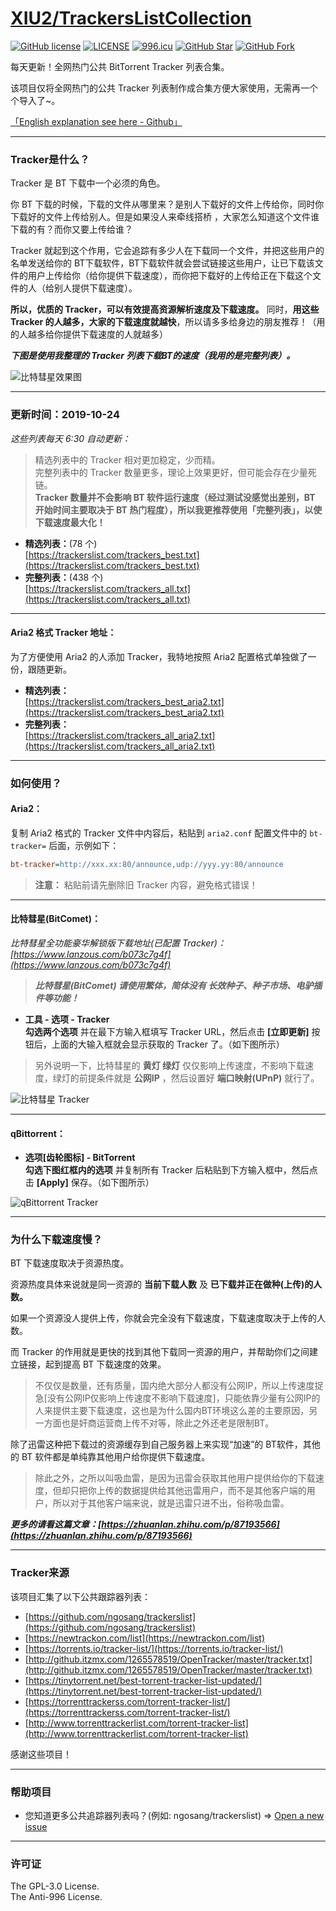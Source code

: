 # [XIU2/TrackersListCollection](https://github.com/XIU2/TrackersListCollection/blob/master/README-ZH.md)

[![GitHub license](https://img.shields.io/github/license/XIU2/TrackersListCollection.svg?style=flat-square)](https://github.com/XIU2/TrackersListCollection/blob/master/LICENSE)
[![LICENSE](https://img.shields.io/badge/license-Anti%20996-blue.svg?style=flat-square)](https://github.com/996icu/996.ICU/blob/master/LICENSE)
[![996.icu](https://img.shields.io/badge/link-996.icu-red.svg?style=flat-square)](https://996.icu)
[![GitHub Star](https://img.shields.io/github/stars/XIU2/TrackersListCollection.svg?style=flat-square&label=Star)](https://github.com/XIU2/TrackersListCollection/stargazers)
[![GitHub Fork](https://img.shields.io/github/forks/XIU2/TrackersListCollection.svg?style=flat-square&label=Fork)](https://github.com/XIU2/TrackersListCollection/network/members)

每天更新！全网热门公共 BitTorrent Tracker 列表合集。  

该项目仅将全网热门的公共 Tracker 列表制作成合集方便大家使用，无需再一个个导入了~。  

[「English explanation see here - Github」](https://github.com/XIU2/TrackersListCollection/#readme)

****

### Tracker是什么？

Tracker 是 BT 下载中一个必须的角色。  

你 BT 下载的时候，下载的文件从哪里来？是别人下载好的文件上传给你，同时你下载好的文件上传给别人。但是如果没人来牵线搭桥 ，大家怎么知道这个文件谁下载的有？而你又要上传给谁？  

Tracker 就起到这个作用，它会追踪有多少人在下载同一个文件，并把这些用户的名单发送给你的 BT下载软件，BT下载软件就会尝试链接这些用户，让已下载该文件的用户上传给你（给你提供下载速度），而你把下载好的上传给正在下载这个文件的人（给别人提供下载速度）。  

**所以，优质的 Tracker，可以有效提高资源解析速度及下载速度。** 同时，**用这些 Tracker 的人越多，大家的下载速度就越快**，所以请多多给身边的朋友推荐！（用的人越多给你提供下载速度的人就越多）  

***下图是使用我整理的 Tracker 列表下载BT的速度（我用的是完整列表）。***

![比特彗星效果图](https://github.com/XIU2/TrackersListCollection/raw/master/img/zh-01.png)

****

### 更新时间：2019-10-24

*这些列表每天 6:30 自动更新：*

> 精选列表中的 Tracker 相对更加稳定，少而精。  
> 完整列表中的 Tracker 数量更多，理论上效果更好，但可能会存在少量死链。  
> **Tracker 数量并不会影响 BT 软件运行速度（经过测试没感觉出差别，BT 开始时间主要取决于 BT 热门程度），所以我更推荐使用「完整列表」，以使下载速度最大化！**

* **精选列表：**(78 个)  
[https://trackerslist.com/trackers_best.txt](https://trackerslist.com/trackers_best.txt)
* **完整列表：**(438 个)  
[https://trackerslist.com/trackers_all.txt](https://trackerslist.com/trackers_all.txt)

****

#### Aria2 格式 Tracker 地址：

为了方便使用 Aria2 的人添加 Tracker，我特地按照 Aria2 配置格式单独做了一份，跟随更新。

* **精选列表：**  
[https://trackerslist.com/trackers_best_aria2.txt](https://trackerslist.com/trackers_best_aria2.txt)
* **完整列表：**  
[https://trackerslist.com/trackers_all_aria2.txt](https://trackerslist.com/trackers_all_aria2.txt)

****

### 如何使用？

#### Aria2：

复制 Aria2 格式的 Tracker 文件中内容后，粘贴到 `aria2.conf` 配置文件中的 `bt-tracker=` 后面，示例如下：
``` ini
bt-tracker=http://xxx.xx:80/announce,udp://yyy.yy:80/announce
```
> **注意：** 粘贴前请先删除旧 Tracker 内容，避免格式错误！

****

#### 比特彗星(BitComet)：

*比特彗星全功能豪华解锁版下载地址(已配置 Tracker)：[https://www.lanzous.com/b073c7g4f](https://www.lanzous.com/b073c7g4f)*   
> ***比特彗星(BitComet) 请使用繁体，简体没有 长效种子、种子市场、电驴插件等功能！***  

* **工具 - 选项 - Tracker**  
**勾选两个选项** 并在最下方输入框填写 Tracker URL，然后点击 **\[立即更新\]** 按钮后，上面的大输入框就会显示获取的 Tracker 了。（如下图所示）  
> 另外说明一下，比特彗星的 **黄灯 绿灯** 仅仅影响上传速度，不影响下载速度，绿灯的前提条件就是 **公网IP** ，然后设置好 **端口映射(UPnP)** 就行了。  

![比特彗星 Tracker](https://github.com/XIU2/TrackersListCollection/raw/master/img/zh-03.png)

****

#### qBittorrent：

* **选项[齿轮图标] - BitTorrent**  
**勾选下图红框内的选项** 并复制所有 Tracker 后粘贴到下方输入框中，然后点击 **\[Apply\]** 保存。（如下图所示）  

![qBittorrent Tracker](https://github.com/XIU2/TrackersListCollection/raw/master/img/zh-05.png)

****

### 为什么下载速度慢？

BT 下载速度取决于资源热度。  

资源热度具体来说就是同一资源的 **当前下载人数** 及 **已下载并正在做种(上传)的人数。**  

如果一个资源没人提供上传，你就会完全没有下载速度，下载速度取决于上传的人数。   

而 Tracker 的作用就是更快的找到其他下载同一资源的用户，并帮助你们之间建立链接，起到提高 BT 下载速度的效果。

> 不仅仅是数量，还有质量，国内绝大部分人都没有公网IP，所以上传速度捉急\[没有公网IP仅影响上传速度不影响下载速度\]，只能依靠少量有公网IP的人来提供主要下载速度，这也是为什么国内BT环境这么差的主要原因，另一方面也是奸商运营商上传不对等，除此之外还老是限制BT。  

除了迅雷这种把下载过的资源缓存到自己服务器上来实现“加速”的 BT软件，其他的 BT 软件都是单纯靠其他用户给你提供下载速度。  

> 除此之外，之所以叫吸血雷，是因为迅雷会获取其他用户提供给你的下载速度，但却只把你上传的数据提供给其他迅雷用户，而不是其他客户端的用户，所以对于其他客户端来说，就是迅雷只进不出，俗称吸血雷。  

***更多的请看这篇文章：[https://zhuanlan.zhihu.com/p/87193566](https://zhuanlan.zhihu.com/p/87193566)***

****

### Tracker来源

该项目汇集了以下公共跟踪器列表：
* [https://github.com/ngosang/trackerslist](https://github.com/ngosang/trackerslist)
* [https://newtrackon.com/list](https://newtrackon.com/list)
* [https://torrents.io/tracker-list/](https://torrents.io/tracker-list/)
* [http://github.itzmx.com/1265578519/OpenTracker/master/tracker.txt](http://github.itzmx.com/1265578519/OpenTracker/master/tracker.txt)
* [https://tinytorrent.net/best-torrent-tracker-list-updated/](https://tinytorrent.net/best-torrent-tracker-list-updated/)
* [https://torrenttrackerss.com/torrent-tracker-list/](https://torrenttrackerss.com/torrent-tracker-list/)
* [http://www.torrenttrackerlist.com/torrent-tracker-list](http://www.torrenttrackerlist.com/torrent-tracker-list)

感谢这些项目！

****

### 帮助项目

* 您知道更多公共追踪器列表吗？(例如: ngosang/trackerslist) => [Open a new issue](https://github.com/XIU2/TrackersListCollection/issues/new)

****

### 许可证
The GPL-3.0 License.  
The Anti-996 License.

